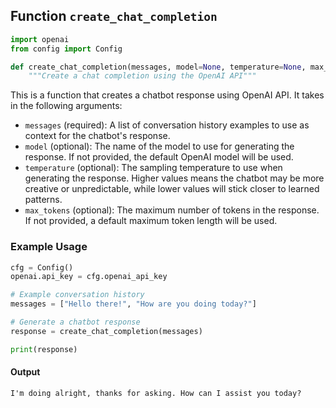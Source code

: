 ## Function `create_chat_completion`

```python
import openai
from config import Config

def create_chat_completion(messages, model=None, temperature=None, max_tokens=None)->str:
    """Create a chat completion using the OpenAI API"""
```

This is a function that creates a chatbot response using OpenAI API. It takes in the following arguments:
- `messages` (required): A list of conversation history examples to use as context for the chatbot's response.
- `model` (optional): The name of the model to use for generating the response. If not provided, the default OpenAI model will be used.
- `temperature` (optional): The sampling temperature to use when generating the response. Higher values means the chatbot may be more creative or unpredictable, while lower values will stick closer to learned patterns.
- `max_tokens` (optional): The maximum number of tokens in the response. If not provided, a default maximum token length will be used.

### Example Usage
```python
cfg = Config()
openai.api_key = cfg.openai_api_key

# Example conversation history
messages = ["Hello there!", "How are you doing today?"]

# Generate a chatbot response
response = create_chat_completion(messages)

print(response)
```

#### Output
```
I'm doing alright, thanks for asking. How can I assist you today?
```